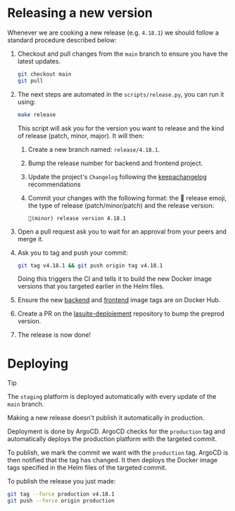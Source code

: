 # Releasing a new version

Whenever we are cooking a new release (e.g. `4.18.1`) we should follow a standard procedure described below:

1.  Checkout and pull changes from the `main` branch to ensure you have the latest updates.

    ```bash
    git checkout main
    git pull
    ```

2.  The next steps are automated in the `scripts/release.py`, you can run it using:

    ```bash
    make release
    ```

    This script will ask you for the version you want to release and the kind of release (patch, minor, major). It will then:

    1.  Create a new branch named: `release/4.18.1`.

    2.  Bump the release number for backend and frontend project.

    3.  Update the project's `Changelog` following the [keepachangelog](https://keepachangelog.com/en/0.3.0/) recommendations

    4.  Commit your changes with the following format: the 🔖 release emoji, the type of release (patch/minor/patch) and the release version:
    
        ```text
        🔖(minor) release version 4.18.1
        ```

3.  Open a pull request ask you to wait for an approval from your peers and merge it.

4.  Ask you to tag and push your commit:

    ```bash
    git tag v4.18.1 && git push origin tag v4.18.1
    ```

    Doing this triggers the CI and tells it to build the new Docker image versions that you targeted earlier in the Helm files.

5.  Ensure the new [backend](https://hub.docker.com/r/lasuite/people-backend/tags) and [frontend](https://hub.docker.com/r/lasuite/people-frontend/tags) image tags are on Docker Hub.

6. Create a PR on the [lasuite-deploiement](https://github.com/numerique-gouv/lasuite-deploiement) repository to bump the preprod version.

7.  The release is now done!

# Deploying

> [!TIP]
> The `staging` platform is deployed automatically with every update of the `main` branch.

Making a new release doesn't publish it automatically in production.

Deployment is done by ArgoCD. ArgoCD checks for the `production` tag and automatically deploys the production platform with the targeted commit.

To publish, we mark the commit we want with the `production` tag. ArgoCD is then notified that the tag has changed. It then deploys the Docker image tags specified in the Helm files of the targeted commit.

To publish the release you just made:

```bash
git tag --force production v4.18.1
git push --force origin production
```

